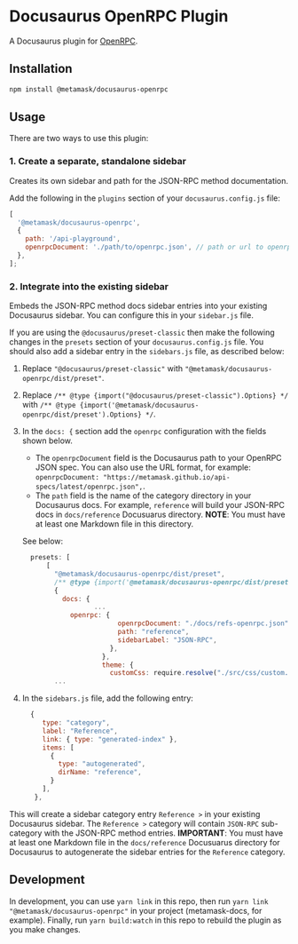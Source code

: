 # Docusaurus OpenRPC Plugin

A Docusaurus plugin for [OpenRPC](https://open-rpc.org).

## Installation

```bash
npm install @metamask/docusaurus-openrpc
```

## Usage

There are two ways to use this plugin:

### 1. Create a separate, standalone sidebar

Creates its own sidebar and path for the JSON-RPC method documentation.

Add the following in the `plugins` section of your `docusaurus.config.js` file:

```js
[
  '@metamask/docusaurus-openrpc',
  {
    path: '/api-playground',
    openrpcDocument: './path/to/openrpc.json', // path or url to openrpc document.
  },
];
```

### 2. Integrate into the existing sidebar

Embeds the JSON-RPC method docs sidebar entries into your existing Docusaurus sidebar. You can configure this in your `sidebar.js` file.

If you are using the `@docusaurus/preset-classic` then make the following changes in the `presets` section of your `docusaurus.config.js` file. You should also add a sidebar entry in the `sidebars.js` file, as described below:

1.  Replace `"@docusaurus/preset-classic"` with `"@metamask/docusaurus-openrpc/dist/preset"`.
2.  Replace `/** @type {import("@docusaurus/preset-classic").Options} */` with `/** @type {import('@metamask/docusaurus-openrpc/dist/preset').Options} */`.
3.  In the `docs: {` section add the `openrpc` configuration with the fields shown below.

    - The `openrpcDocument` field is the Docusaurus path to your OpenRPC JSON spec. You can also use the URL format, for example: `openrpcDocument: "https://metamask.github.io/api-specs/latest/openrpc.json",`.
    - The `path` field is the name of the category directory in your Docusaurus docs. For example, `reference` will build your JSON-RPC docs in `docs/reference` Docusuarus directory. **NOTE**: You must have at least one Markdown file in this directory.

    See below:

    ```js
      presets: [
          [
            "@metamask/docusaurus-openrpc/dist/preset",
            /** @type {import('@metamask/docusaurus-openrpc/dist/preset').Options} */
            {
              docs: {
                      ...
                openrpc: {
                            openrpcDocument: "./docs/refs-openrpc.json",
                            path: "reference",
                            sidebarLabel: "JSON-RPC",
                          },
                        },
                        theme: {
                          customCss: require.resolve("./src/css/custom.css"),
            ...

    ```

4.  In the `sidebars.js` file, add the following entry:

    ```js
      {
         type: "category",
         label: "Reference",
         link: { type: "generated-index" },
         items: [
           {
             type: "autogenerated",
             dirName: "reference",
           }
         ],
       },
    ```

This will create a sidebar category entry `Reference >` in your existing Docusaurus sidebar. The `Reference >` category will contain `JSON-RPC` sub-category with the JSON-RPC method entries. **IMPORTANT**: You must have at least one Markdown file in the `docs/reference` Docusuarus directory for Docusaurus to autogenerate the sidebar entries for the `Reference` category.

## Development

In development, you can use `yarn link` in this repo, then run `yarn link "@metamask/docusaurus-openrpc"` in your project (metamask-docs, for example). Finally, run `yarn build:watch` in this repo to rebuild the plugin as you make changes.
